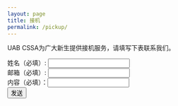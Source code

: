 ```yaml
---
layout: page
title: 接机
permalink: /pickup/
---
```


UAB CSSA为广大新生提供接机服务，请填写下表联系我们。



<form id="formaction" method="POST">
    姓名（必填）: <input type="text" name="name"><br />
    邮箱（必填）: <input type="email" name="email"><br />
    内容（必填）：<input type="text" name="content"><br />
    <div markdown="0"><a href="#" class="btn btn-info"> <input type="submit" value="发送"></a></div>
    <input type="hidden" name="_next" value="//uabcssa.github.io/pickup/" />
    <input type="hidden" name="_format" value="plain" />
    <input type="hidden" name="_language" value="zh-CN" />
</form>
<script>
    var contactform =  document.getElementById('formaction');
    contactform.setAttribute('action', '//formspree.io/' + 'yulj2010' + '@' + 'gmail' + '.' + 'com');
</script>


